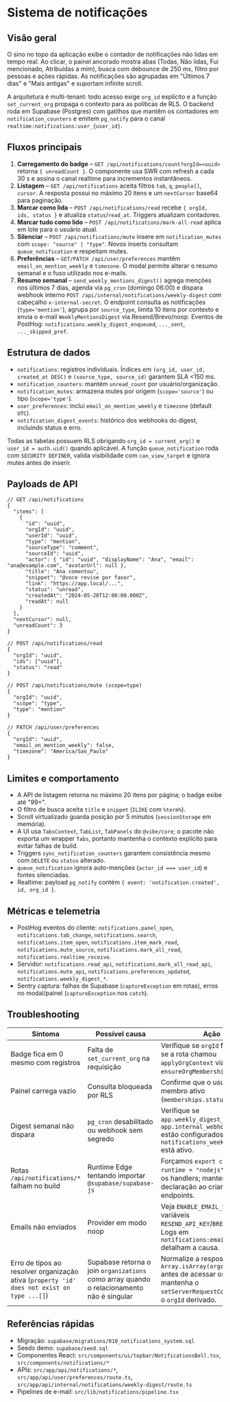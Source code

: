 # Sistema de notificações

## Visão geral

O sino no topo da aplicação exibe o contador de notificações não lidas em tempo real. Ao clicar, o painel ancorado mostra abas (Todas, Não lidas, Fui mencionado, Atribuídas a mim), busca com debounce de 250 ms, filtro por pessoas e ações rápidas. As notificações são agrupadas em "Últimos 7 dias" e "Mais antigas" e suportam infinite scroll.

A arquitetura é multi-tenant: todo acesso exige `org_id` explícito e a função `set_current_org` propaga o contexto para as políticas de RLS. O backend roda em Supabase (Postgres) com gatilhos que mantêm os contadores em `notification_counters` e emitem `pg_notify` para o canal `realtime:notifications:user_{user_id}`.

## Fluxos principais

1. **Carregamento do badge** – `GET /api/notifications/count?orgId=<uuid>` retorna `{ unreadCount }`. O componente usa SWR com refresh a cada 30 s e assina o canal realtime para incrementos instantâneos.
2. **Listagem** – `GET /api/notifications` aceita filtros `tab`, `q`, `people[]`, `cursor`. A resposta possui no máximo 20 itens e um `nextCursor` base64 para paginação.
3. **Marcar como lida** – `POST /api/notifications/read` recebe `{ orgId, ids, status }` e atualiza `status`/`read_at`. Triggers atualizam contadores.
4. **Marcar tudo como lido** – `POST /api/notifications/mark-all-read` aplica em lote para o usuário atual.
5. **Silenciar** – `POST /api/notifications/mute` insere em `notification_mutes` com `scope: "source" | "type"`. Novos inserts consultam `queue_notification` e respeitam mutes.
6. **Preferências** – `GET/PATCH /api/user/preferences` mantêm `email_on_mention_weekly` e `timezone`. O modal permite alterar o resumo semanal e o fuso utilizado nos e-mails.
7. **Resumo semanal** – `send_weekly_mentions_digest()` agrega menções nos últimos 7 dias, agenda via `pg_cron` (domingo 06:00) e dispara webhook interno `POST /api/internal/notifications/weekly-digest` com cabeçalho `x-internal-secret`. O endpoint consulta as notificações (`type='mention'`), agrupa por `source_type`, limita 10 itens por contexto e envia o e-mail `WeeklyMentionsDigest` via Resend/Brevo/noop. Eventos de PostHog: `notifications.weekly_digest_enqueued`, `..._sent`, `..._skipped_pref`.

## Estrutura de dados

- `notifications`: registros individuais. Índices em `(org_id, user_id, created_at DESC)` e `(source_type, source_id)` garantem SLA <150 ms.
- `notification_counters`: mantém `unread_count` por usuário/organização.
- `notification_mutes`: armazena mutes por origem (`scope='source'`) ou tipo (`scope='type'`).
- `user_preferences`: inclui `email_on_mention_weekly` e `timezone` (default `UTC`).
- `notification_digest_events`: histórico dos webhooks do digest, incluindo status e erro.

Todas as tabelas possuem RLS obrigando `org_id = current_org()` e `user_id = auth.uid()` quando aplicável. A função `queue_notification` roda com `SECURITY DEFINER`, valida visibilidade com `can_view_target` e ignora mutes antes de inserir.

## Payloads de API

```jsonc
// GET /api/notifications
{
  "items": [
    {
      "id": "uuid",
      "orgId": "uuid",
      "userId": "uuid",
      "type": "mention",
      "sourceType": "comment",
      "sourceId": "uuid",
      "actor": { "id": "uuid", "displayName": "Ana", "email": "ana@example.com", "avatarUrl": null },
      "title": "Ana comentou",
      "snippet": "@voce revise por favor",
      "link": "https://app.local/...",
      "status": "unread",
      "createdAt": "2024-05-20T12:00:00.000Z",
      "readAt": null
    }
  ],
  "nextCursor": null,
  "unreadCount": 3
}
```

```jsonc
// POST /api/notifications/read
{
  "orgId": "uuid",
  "ids": ["uuid"],
  "status": "read"
}
```

```jsonc
// POST /api/notifications/mute (scope=type)
{
  "orgId": "uuid",
  "scope": "type",
  "type": "mention"
}
```

```jsonc
// PATCH /api/user/preferences
{
  "orgId": "uuid",
  "email_on_mention_weekly": false,
  "timezone": "America/Sao_Paulo"
}
```

## Limites e comportamento

- A API de listagem retorna no máximo 20 itens por página; o badge exibe até "99+".
- O filtro de busca aceita `title` e `snippet` (`ILIKE` com `%term%`).
- Scroll virtualizado guarda posição por 5 minutos (`sessionStorage` em memória).
- A UI usa `TabsContext`, `TabList`, `TabPanels` do `@vibe/core`; o pacote não exporta um wrapper `Tabs`, portanto mantenha o contexto explícito para evitar falhas de build.
- Triggers `sync_notification_counters` garantem consistência mesmo com `DELETE` ou `status` alterado.
- `queue_notification` ignora auto-menções (`actor_id === user_id`) e fontes silenciadas.
- Realtime: payload `pg_notify` contém `{ event: 'notification.created', id, org_id }`.

## Métricas e telemetria

- PostHog eventos do cliente: `notifications.panel_open`, `notifications.tab_change`, `notifications.search`, `notifications.item_open`, `notifications.item_mark_read`, `notifications.mute_source`, `notifications.mark_all_read`, `notifications.realtime_receive`.
- Servidor: `notifications.read_api`, `notifications.mark_all_read_api`, `notifications.mute_api`, `notifications.preferences_updated`, `notifications.weekly_digest_*`.
- Sentry captura: falhas de Supabase (`captureException` em rotas), erros no modal/painel (`captureException` nos `catch`).

## Troubleshooting

| Sintoma | Possível causa | Ação |
| --- | --- | --- |
| Badge fica em 0 mesmo com registros | Falta de `set_current_org` na requisição | Verifique se `orgId` foi enviado e se a rota chamou `applyOrgContext` via `ensureOrgMembership`. |
| Painel carrega vazio | Consulta bloqueada por RLS | Confirme que o usuário é membro ativo (`memberships.status='active'`). |
| Digest semanal não dispara | `pg_cron` desabilitado ou webhook sem segredo | Verifique se `app.weekly_digest_webhook` e `app.internal_webhook_secret` estão configurados e se o job `notifications_weekly_digest` está ativo. |
| Rotas `/api/notifications/*` falham no build | Runtime Edge tentando importar `@supabase/supabase-js` | Forçamos `export const runtime = "nodejs"` em todos os handlers; mantenha a declaração ao criar novos endpoints. |
| Emails não enviados | Provider em modo noop | Veja `ENABLE_EMAIL_SEND` e as variáveis `RESEND_API_KEY`/`BREVO_API_KEY`. Logs em `notifications:email_failed` detalham a causa. |
| Erro de tipos ao resolver organização ativa (`property 'id' does not exist on type ...[]`) | Supabase retorna o join `organizations` como array quando o relacionamento não é singular | Normalize a resposta com `Array.isArray(organization)` antes de acessar os campos e mantenha o `setServerRequestContext` com o `orgId` derivado. |

## Referências rápidas

- Migração: `supabase/migrations/010_notifications_system.sql`
- Seeds demo: `supabase/seed.sql`
- Componentes React: `src/components/ui/topbar/NotificationsBell.tsx`, `src/components/notifications/*`
- APIs: `src/app/api/notifications/*`, `src/app/api/user/preferences/route.ts`, `src/app/api/internal/notifications/weekly-digest/route.ts`
- Pipelines de e-mail: `src/lib/notifications/pipeline.tsx`
